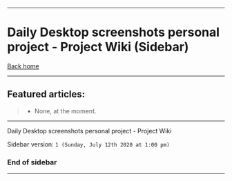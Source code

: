 
***

# Daily Desktop screenshots personal project - Project Wiki (Sidebar)

[Back home](https://github.com/seanpm2001/Daily-desktop-screenshots/wiki/)

***

## Featured articles:

> * None, at the moment.

***

Daily Desktop screenshots personal project - Project Wiki

Sidebar version: `1 (Sunday, July 12th 2020 at 1:00 pm)`

### End of sidebar

***
